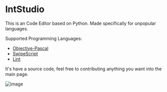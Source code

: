 # IntStudio

This is an Code Editor based on Python. Made specifically for unpopular languages.

Supported Programming Languages:
- [Objective-Pascal](https://github.com/watakak/Objective-Pascal)
- [SwipeScript](https://github.com/watakak/SwipeScript)
- [Lint](https://github.com/watakak/Lint)

It's have a source code, feel free to contributing anything you want into the main page.

![image](https://github.com/watakak/IntStudio/assets/155397402/5a8db5d1-3c49-4328-a455-7343feee70cd)
